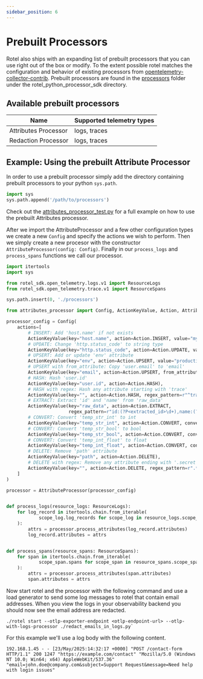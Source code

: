 ```yaml
---
sidebar_position: 6
---
```


# Prebuilt Processors

Rotel also ships with an expanding list of prebuilt processors that you can use right out of the box or modify. To the extent possible rotel matches the configuration and behavior of existing processors from [opentelemetry-collector-contrib](https://github.com/open-telemetry/opentelemetry-collector-contrib). Prebuilt processors are found in the [processors](https://github.com/streamfold/rotel/tree/main/rotel_python_processor_sdk/processors) folder under the rotel_python_processor_sdk directory.                                                         

## Available prebuilt processors

| Name                 | Supported telemetry types |
|----------------------|---------------------------|
| Attributes Processor | logs, traces              |
| Redaction Processor  | logs, traces              |

## Example: Using the prebuilt Attribute Processor

In order to use a prebuilt processor simply add the directory containing prebuilt processors to your python `sys.path`. 

```python
import sys
sys.path.append('/path/to/processors')
```

Check out the [attributes_processor_test.py](https://github.com/streamfold/rotel/blob/main/rotel_python_processor_sdk/python_tests/attributes_processor_test.py) for a full example on how to use the prebuilt Attributes processor.

After we import the AttributeProcessor and a few other configuration types we create a new `Config` and specify the actions we wish to perform. Then we simply create a new procesor with the constructor `AttributeProcessor(config: Config)`. Finally in our `process_logs` and `process_spans` functions we call our processor.

```python title="redact_emails_in_logs.py"
import itertools
import sys

from rotel_sdk.open_telemetry.logs.v1 import ResourceLogs
from rotel_sdk.open_telemetry.trace.v1 import ResourceSpans

sys.path.insert(0, './processors')

from attributes_processor import Config, ActionKeyValue, Action, AttributeProcessor

processor_config = Config(
    actions=[
        # INSERT: Add 'host.name' if not exists
        ActionKeyValue(key="host.name", action=Action.INSERT, value="my-server-1"),
        # UPDATE: Change 'http.status_code' to string type
        ActionKeyValue(key="http.status_code", action=Action.UPDATE, value="OK"),
        # UPSERT: Add or update 'env' attribute
        ActionKeyValue(key="env", action=Action.UPSERT, value="production"),
        # UPSERT with from_attribute: Copy 'user.email' to 'email'
        ActionKeyValue(key="email", action=Action.UPSERT, from_attribute="user.email"),
        # HASH: Hash 'user.id'
        ActionKeyValue(key="user.id", action=Action.HASH),
        # HASH with regex: Hash any attribute starting with 'trace'
        ActionKeyValue(key="", action=Action.HASH, regex_pattern=r"^trace.*"),
        # EXTRACT: Extract 'id' and 'name' from 'raw_data'
        ActionKeyValue(key="raw_data", action=Action.EXTRACT,
                       regex_pattern=r"id:(?P<extracted_id>\d+),name:(?P<extracted_name>\w+)"),
        # CONVERT: Convert 'temp_str_int' to int
        ActionKeyValue(key="temp_str_int", action=Action.CONVERT, converted_type="int"),
        # CONVERT: Convert 'temp_str_bool' to bool
        ActionKeyValue(key="temp_str_bool", action=Action.CONVERT, converted_type="bool"),
        # CONVERT: Convert 'temp_int_float' to float
        ActionKeyValue(key="temp_int_float", action=Action.CONVERT, converted_type="double"),
        # DELETE: Remove 'path' attribute
        ActionKeyValue(key="path", action=Action.DELETE),
        # DELETE with regex: Remove any attribute ending with '.secret'
        ActionKeyValue(key="", action=Action.DELETE, regex_pattern=r".*\.secret$"),
    ]
)

processor = AttributeProcessor(processor_config)


def process_logs(resource_logs: ResourceLogs):
    for log_record in itertools.chain.from_iterable(
            scope_log.log_records for scope_log in resource_logs.scope_logs
    ):
        attrs = processor.process_attributes(log_record.attributes)
        log_record.attributes = attrs


def process_spans(resource_spans: ResourceSpans):
    for span in itertools.chain.from_iterable(
            scope_span.spans for scope_span in resource_spans.scope_spans
    ):
        attrs = processor.process_attributes(span.attributes)
        span.attributes = attrs
```

Now start rotel and the processor with the following command and use a load generator to send some log messages to rotel
that contain email addresses.
When you view the logs in your observability backend you should now see the email address are redacted.

```commandline
./rotel start --otlp-exporter-endpoint <otlp-endpoint-url> --otlp-with-logs-processor ./redact_emails_in_logs.py`
```

For this example we'll use a log body with the following content.

```text
192.168.1.45 - - [23/May/2025:14:32:17 +0000] "POST /contact-form HTTP/1.1" 200 1247 "https://example.com/contact" "Mozilla/5.0 (Windows NT 10.0; Win64; x64) AppleWebKit/537.36" "email=john.doe@company.com&subject=Support Request&message=Need help with login issues"
```

